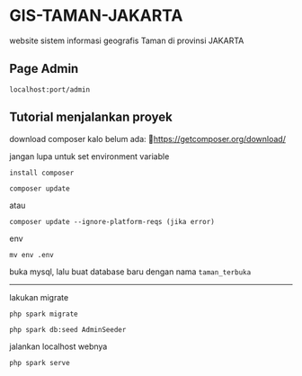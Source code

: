 # GIS-TAMAN-JAKARTA

website sistem informasi geografis Taman di provinsi JAKARTA

## Page Admin
```
localhost:port/admin
```

## Tutorial menjalankan proyek

download composer kalo belum ada: 🔗https://getcomposer.org/download/ 

jangan lupa untuk set environment variable

```
install composer
```

```
composer update
```
atau
```
composer update --ignore-platform-reqs (jika error)
```

env
```
mv env .env
```

buka mysql, lalu buat database baru dengan nama `taman_terbuka`
<hr />

lakukan migrate

```
php spark migrate
```

```
php spark db:seed AdminSeeder
```

jalankan localhost webnya
```
php spark serve
```
